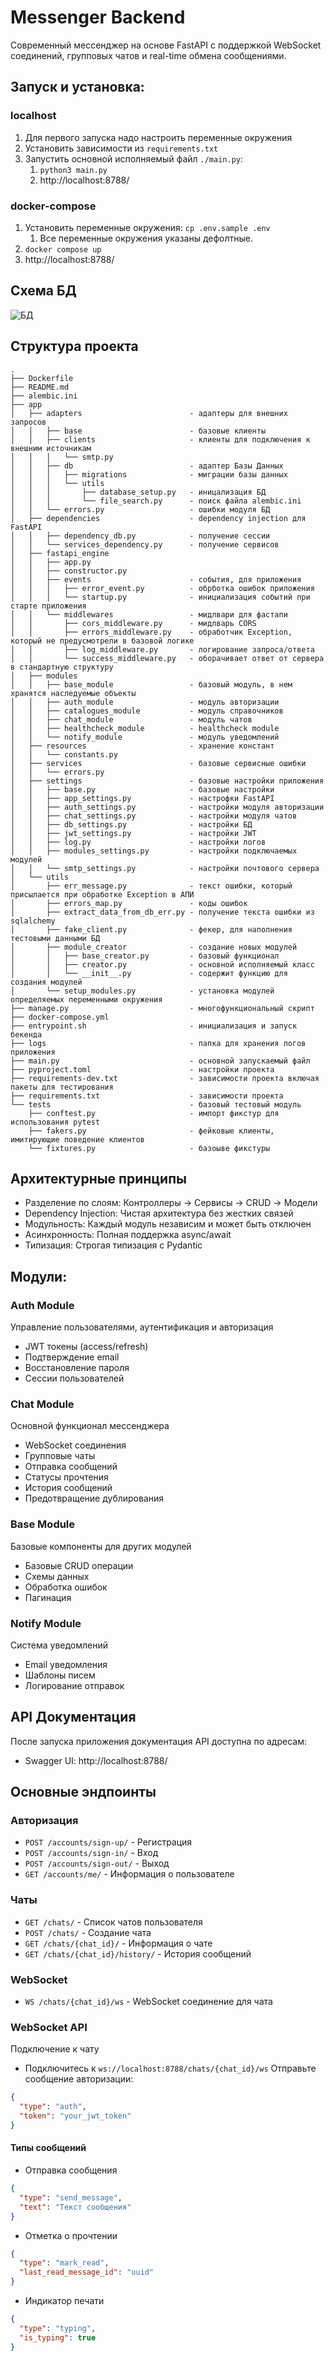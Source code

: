 # Messenger Backend
Современный мессенджер на основе FastAPI с поддержкой WebSocket соединений, групповых чатов и real-time обмена сообщениями.

## Запуск и установка:

### localhost
1. Для первого запуска надо настроить переменные окружения
2. Установить зависимости из `requirements.txt`
3. Запустить основной исполняемый файл `./main.py`:
    1. `python3 main.py`
    2. http://localhost:8788/

### docker-compose
1. Установить переменные окружения: `cp .env.sample .env`
    1. Все переменные окружения указаны дефолтные.
2. `docker compose up`
3. http://localhost:8788/


## Схема БД
![БД](./db_schema.png)

## Структура проекта
```
.
├── Dockerfile
├── README.md
├── alembic.ini
├── app
│   ├── adapters                        - адаптеры для внешних запросов
│   │   ├── base                        - базовые клиенты
│   │   ├── clients                     - клиенты для подключения к внешним источникам
│   │   │   └── smtp.py
│   │   ├── db                          - адаптер Базы Данных
│   │   │   ├── migrations              - миграции базы данных
│   │   │   └── utils
│   │   │       ├── database_setup.py   - иницализация БД
│   │   │       └── file_search.py      - поиск файла alembic.ini
│   │   └── errors.py                   - ошибки модуля БД
│   ├── dependencies                    - dependency injection для FastAPI
│   │   ├── dependency_db.py            - получение сессии
│   │   └── services_dependency.py      - получение сервисов
│   ├── fastapi_engine
│   │   ├── app.py
│   │   ├── constructor.py
│   │   ├── events                      - события, для приложения
│   │   │   ├── error_event.py          - обрботка ошибок приложения
│   │   │   └── startup.py              - инициализация событий при старте приложения
│   │   └── middlewares                 - мидлвари для фастапи
│   │       ├── cors_middleware.py      - мидлварь CORS
│   │       ├── errors_middleware.py    - обработчик Exception, который не предусмотрели в базовой логике
│   │       ├── log_middleware.py       - логирование запроса/ответа
│   │       └── success_middleware.py   - оборачивает ответ от сервера в стандартную структуру
│   ├── modules
│   │   ├── base_module                 - базовый модуль, в нем хранятся наследуемые объекты
│   │   ├── auth_module                 - модуль авторизации
│   │   ├── catalogues_module           - модуль справочников
│   │   ├── chat_module                 - модуль чатов
│   │   ├── healthcheck_module          - healthcheck module
│   │   └── notify_module               - модуль уведомлений
│   ├── resources                       - хранение констант
│   │   └── constants.py
│   ├── services                        - базовые сервисные ошибки
│   │   └── errors.py
│   ├── settings                        - базовые настройки приложения
│   │   ├── base.py                     - базовые настройки
│   │   ├── app_settings.py             - настрофки FastAPI
│   │   ├── auth_settings.py            - настройки модуля авторизации
│   │   ├── chat_settings.py            - настройки модуля чатов
│   │   ├── db_settings.py              - настройки БД
│   │   ├── jwt_settings.py             - настройки JWT
│   │   ├── log.py                      - настройки логов
│   │   ├── modules_settings.py         - настройки подключаемых модулей
│   │   └── smtp_settings.py            - настройки почтового сервера
│   └── utils
│       ├── err_message.py              - текст ошибки, который присылается при обработке Exception в АПИ
│       ├── errors_map.py               - коды ошибок
│       ├── extract_data_from_db_err.py - получение текста ошибки из sqlalchemy
│       ├── fake_client.py              - фекер, для наполнения тестовыми данными БД
│       ├── module_creator              - создание новых модулей
│       │   ├── base_creator.py         - базовый функционал
│       │   ├── creator.py              - основной исполняемый класс
│       │   └── __init__.py             - содержит функцию для создания модулей
│       └── setup_modules.py            - установка модулей определяемых переменными окружения
├── manage.py                           - многофункциональный скрипт
├── docker-compose.yml
├── entrypoint.sh                       - инициализация и запуск бекенда
├── logs                                - папка для хранения логов приложения
├── main.py                             - основной запускаемый файл
├── pyproject.toml                      - настройки проекта
├── requirements-dev.txt                - зависимости проекта включая пакеты для тестирования
├── requirements.txt                    - зависимости проекта
└── tests                               - базовый тестовый модуль
    ├── conftest.py                     - импорт фикстур для использования pytest
    ├── fakers.py                       - фейковые клиенты, имитирующие поведение клиентов
    └── fixtures.py                     - базоыве фикстуры

```
## Архитектурные принципы

- Разделение по слоям: Контроллеры -> Сервисы -> CRUD -> Модели
- Dependency Injection: Чистая архитектура без жестких связей
- Модульность: Каждый модуль независим и может быть отключен
- Асинхронность: Полная поддержка async/await
- Типизация: Строгая типизация с Pydantic

## Модули:
### Auth Module
Управление пользователями, аутентификация и авторизация

- JWT токены (access/refresh)
- Подтверждение email
- Восстановление пароля
- Сессии пользователей

### Chat Module
Основной функционал мессенджера

- WebSocket соединения
- Групповые чаты
- Отправка сообщений
- Статусы прочтения
- История сообщений
- Предотвращение дублирования

### Base Module
Базовые компоненты для других модулей

- Базовые CRUD операции
- Схемы данных
- Обработка ошибок
- Пагинация

### Notify Module
Система уведомлений

- Email уведомления
- Шаблоны писем
- Логирование отправок

## API Документация
После запуска приложения документация API доступна по адресам:

- Swagger UI: http://localhost:8788/

## Основные эндпоинты
### Авторизация
- `POST /accounts/sign-up/` - Регистрация
- `POST /accounts/sign-in/` - Вход
- `POST /accounts/sign-out/` - Выход
- `GET /accounts/me/` - Информация о пользователе

### Чаты

- `GET /chats/` - Список чатов пользователя
- `POST /chats/` - Создание чата
- `GET /chats/{chat_id}/` - Информация о чате
- `GET /chats/{chat_id}/history/` - История сообщений

### WebSocket
- `WS /chats/{chat_id}/ws` - WebSocket соединение для чата

### WebSocket API
Подключение к чату

- Подключитесь к `ws://localhost:8788/chats/{chat_id}/ws`
Отправьте сообщение авторизации:
```json
{
  "type": "auth",
  "token": "your_jwt_token"
}
```

#### Типы сообщений
- Отправка сообщения
```json
{
  "type": "send_message",
  "text": "Текст сообщения"
}
```
- Отметка о прочтении
```json
{
  "type": "mark_read",
  "last_read_message_id": "uuid"
}
```
- Индикатор печати
```json
{
  "type": "typing",
  "is_typing": true
}
```
